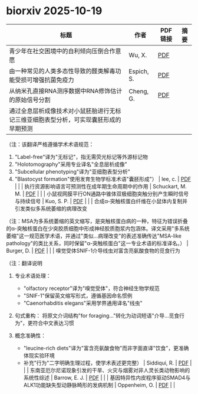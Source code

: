 # biorxiv 2025-10-19

| 标题 | 作者 | PDF链接 |  摘要 |
|------|------|--------|------|
| 青少年在社交困境中的自利倾向压倒合作意愿 | Wu, X. | [PDF](https://doi.org/10.1101/2020.10.26.354704) |  |
| 由一种常见的人类多态性导致的醛类解毒功能受损可增强抗菌免疫力 | Espich, S. | [PDF](https://doi.org/10.1101/2023.08.24.554661) |  |
| 从纳米孔直接RNA测序数据中RNA修饰估计的原始信号分割 | Cheng, G. | [PDF](https://doi.org/10.1101/2024.01.11.575207) |  |
| 通过全息层析成像技术对小鼠胚胎进行无标记三维亚细胞表型分析，可实现囊胚形成的早期预测

（注：该翻译严格遵循学术术语规范：
1. "Label-free"译为"无标记"，指无需荧光标记等外源标记物
2. "Holotomography"采用专业译名"全息层析成像"
3. "Subcellular phenotyping"译为"亚细胞表型分析"
4. "Blastocyst formation"使用发育生物学标准术语"囊胚形成"） | lee, c. | [PDF](https://doi.org/10.1101/2024.05.07.592317) |  |
| 执行资源影响语言可预测性在成年期生命周期中的作用 | Schuckart, M. M. | [PDF](https://doi.org/10.1101/2024.05.08.592872) |  |
| 小鼠视网膜平行ON通路中锥体双极细胞突触分别产生瞬时信号与持续信号 | Kuo, S. P. | [PDF](https://doi.org/10.1101/2024.05.13.593825) |  |
| 合成α-突触核蛋白纤维在小鼠体内复制并引发类似多系统萎缩的病理改变

（注：MSA为多系统萎缩的英文缩写，是突触核蛋白病的一种，特征为错误折叠的α-突触核蛋白在少突胶质细胞中形成神经胶质胞浆内包涵体。译文采用"多系统萎缩"这一规范医学术语，并通过"类似...病理改变"的表述准确传达"MSA-like pathology"的类比关系，同时保留"α-突触核蛋白"这一专业术语的标准译名。） | Burger, D. | [PDF](https://doi.org/10.1101/2024.07.01.601498) |  |
| 嗅觉受体SNIF-1介导线虫对富含亮氨酸食物的觅食行为

（注：翻译说明
1. 专业术语处理：
   - "olfactory receptor"译为"嗅觉受体"，符合神经生物学规范
   - "SNIF-1"保留英文缩写形式，遵循基因命名惯例
   - "Caenorhabditis elegans"采用学界通用译名"线虫"

2. 句式重构：
   将原文介词结构"for foraging..."转化为动词短语"介导...觅食行为"，更符合中文表达习惯

3. 概念准确性：
   - "leucine-rich diets"译为"富含亮氨酸食物"而非字面直译"饮食"，更准确体现实验环境
   - 补充"行为"二字明确生理过程，使学术表述更完整） | Siddiqui, R. | [PDF](https://doi.org/10.1101/2024.07.11.603021) |  |
| 东南亚厄尔尼诺现象引发的干旱、火灾与烟雾对非人灵长类动物影响的系统性综述 | Barrow, E. J. | [PDF](https://doi.org/10.1101/2024.11.08.622697) |  |
| 基因特异性内皮程序驱动SMAD4与ALK1功能缺失型动静脉畸形的发病机制 | Oppenheim, O. | [PDF](https://doi.org/10.1101/2025.01.03.631070) |  |
